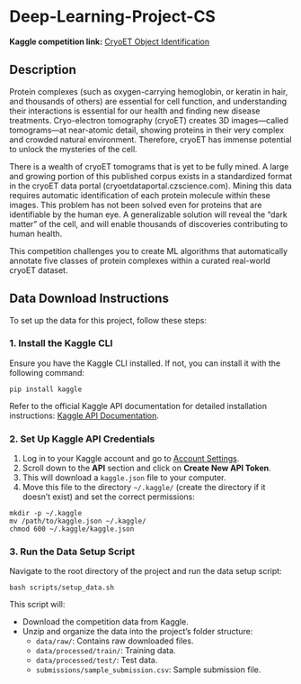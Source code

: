 # Deep-Learning-Project-CS

**Kaggle competition link:** [CryoET Object Identification](https://www.kaggle.com/competitions/czii-cryo-et-object-identification)

## Description

Protein complexes (such as oxygen-carrying hemoglobin, or keratin in hair, and thousands of others) are essential for cell function, and understanding their interactions is essential for our health and finding new disease treatments. Cryo-electron tomography (cryoET) creates 3D images—called tomograms—at near-atomic detail, showing proteins in their very complex and crowded natural environment. Therefore, cryoET has immense potential to unlock the mysteries of the cell.

There is a wealth of cryoET tomograms that is yet to be fully mined. A large and growing portion of this published corpus exists in a standardized format in the cryoET data portal (cryoetdataportal.czscience.com). Mining this data requires automatic identification of each protein molecule within these images. This problem has not been solved even for proteins that are identifiable by the human eye. A generalizable solution will reveal the “dark matter” of the cell, and will enable thousands of discoveries contributing to human health.

This competition challenges you to create ML algorithms that automatically annotate five classes of protein complexes within a curated real-world cryoET dataset.

## Data Download Instructions

To set up the data for this project, follow these steps:

### 1. Install the Kaggle CLI

Ensure you have the Kaggle CLI installed. If not, you can install it with the following command:

```
pip install kaggle
```

Refer to the official Kaggle API documentation for detailed installation instructions: [Kaggle API Documentation](https://github.com/Kaggle/kaggle-api#installation).

### 2. Set Up Kaggle API Credentials

1. Log in to your Kaggle account and go to [Account Settings](https://www.kaggle.com/account).
2. Scroll down to the **API** section and click on **Create New API Token**.
3. This will download a `kaggle.json` file to your computer.
4. Move this file to the directory `~/.kaggle/` (create the directory if it doesn’t exist) and set the correct permissions:

```
mkdir -p ~/.kaggle
mv /path/to/kaggle.json ~/.kaggle/
chmod 600 ~/.kaggle/kaggle.json
```

### 3. Run the Data Setup Script

Navigate to the root directory of the project and run the data setup script:

```
bash scripts/setup_data.sh
```

This script will:
- Download the competition data from Kaggle.
- Unzip and organize the data into the project’s folder structure:
  - `data/raw/`: Contains raw downloaded files.
  - `data/processed/train/`: Training data.
  - `data/processed/test/`: Test data.
  - `submissions/sample_submission.csv`: Sample submission file.
